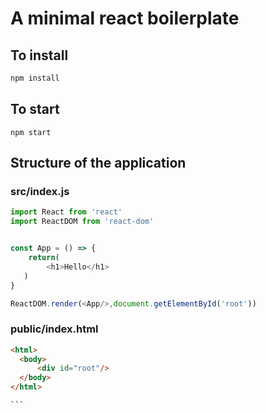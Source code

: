 # A minimal react boilerplate

## To install
```bash
npm install
```

## To start
```
npm start
```

## Structure of the application

### src/index.js
```javascript
import React from 'react'
import ReactDOM from 'react-dom'


const App = () => {
    return( 
        <h1>Hello</h1>
   )
}

ReactDOM.render(<App/>,document.getElementById('root'))

```

### public/index.html
````html
<html>
  <body>
      <div id="root"/>
  </body>
</html>

```
